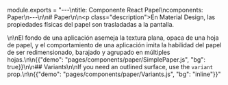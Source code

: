 module.exports = "---\ntitle: Componente React Papel\ncomponents: Paper\n---\n\n# Paper\n\n<p class=\"description\">En Material Design, las propiedades físicas del papel son trasladadas a la pantalla. </p>\n\nEl fondo de una aplicación asemeja la textura plana, opaca de una hoja de papel, y el comportamiento de una aplicación imita la habilidad del papel de ser redimensionado, barajado y agrupado en múltiples hojas.\n\n{{\"demo\": \"pages/components/paper/SimplePaper.js\", \"bg\": true}}\n\n## Variants\n\nIf you need an outlined surface, use the `variant` prop.\n\n{{\"demo\": \"pages/components/paper/Variants.js\", \"bg\": \"inline\"}}"